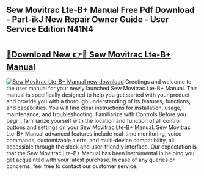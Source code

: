 ## Sew Movitrac Lte-B+ Manual Free Pdf Download - Part-ikJ New Repair Owner Guide - User Service Edition N41N4

# <h2><a href="http://cf24618.oget.top/?id=Sew+Movitrac+Lte-B%2b+Manual">🔗Download New 👉🔴 Sew Movitrac Lte-B+ Manual</a></h2>

[![Sew Movitrac Lte-B+ Manual new download](https://i.imgur.com/5g1atiW.png)](http://cf24618.oget.top/?id=Sew+Movitrac+Lte-B%2b+Manual)
Greetings and welcome to the user manual for your newly launched Sew Movitrac Lte-B+ Manual. This manual is specifically designed to help you get started with your product and provide you with a thorough understanding of its features, functions, and capabilities. You will find clear instructions for installation, usage, maintenance, and troubleshooting. Familiarize with Controls Before you begin, familiarize yourself with the location and function of all control buttons and settings on your Sew Movitrac Lte-B+ Manual. Sew Movitrac Lte-B+ Manual advanced features include real-time monitoring, voice commands, customizable alerts, and multi-device compatibility, all accessible through the sleek and user-friendly interface. Our expectation is that the Sew Movitrac Lte-B+ Manual has been instrumental in helping you get acquainted with your latest purchase. In case of any queries or concerns, feel free to contact our customer service.
